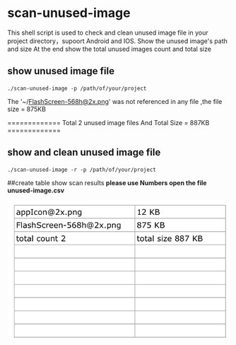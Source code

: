 # scan-unused-image

This shell script is used to check and clean unused image file in your project  directory，supoort Android and IOS. 
Show the unused image's path and size
At the end show the total unused images count and total size

## show unused image file

    ./scan-unused-image -p /path/of/your/project
The '~/FlashScreen-568h@2x.png' was not referenced in any file ,the file size = 875KB

============= Total 2 unused image files And Total Size = 887KB =============
## show and clean unused image file

    ./scan-unused-image -r -p /path/of/your/project

##create table show scan results
**please use Numbers open the file unused-image.csv**

![](https://raw.githubusercontent.com/youxigit/qingduan-scan-unused-image-master/master/scan-result.png)
